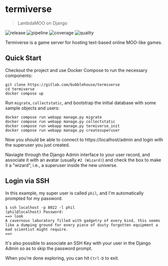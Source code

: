 # termiverse
> LambdaMOO on Django

![release](https://gitlab.com/bubblehouse/termiverse/-/badges/release.svg)
![pipeline](https://gitlab.com/bubblehouse/termiverse/badges/main/pipeline.svg?ignore_skipped=true&job=test)
![coverage](https://gitlab.com/bubblehouse/termiverse/badges/main/coverage.svg?job=test)
![quality](https://bubblehouse.gitlab.io/-/termiverse/badges/pylint.svg)

Termiverse is a game server for hosting text-based online MOO-like games.

## Quick Start
Checkout the project and use Docker Compose to run the necessary components:

    git clone https://gitlab.com/bubblehouse/termiverse
    cd termiverse
    docker compose up

Run `migrate`, `collectstatic`, and bootstrap the initial database with some sample objects and users:

    docker compose run webapp manage.py migrate
    docker compose run webapp manage.py collectstatic
    docker compose run webapp manage.py termiverse_init
    docker compose run webapp manage.py createsuperuser

Now you should be able to connect to https://localhost/admin and login with the superuser you just created.

Naviagte through the Django Admin interface to your user record, and associate it with an avatar (usually `#2 (Wizard)`) and check the box to make it a "wizard", i.e., a superuser inside the new universe.

## Login via SSH

In this example, my super user is called `phil`, and I'm automatically prompted for my password.

    $ ssh localhost -p 8022 -l phil
    (phil@localhost) Password:
    ==> look
    A cavernous laboratory filled with gadgetry of every kind, this seems like a dumping ground for every piece of dusty forgotten equipment a mad scientist might require.
    ==>

It's also possible to associate an SSH Key with your user in the Django Admin so as to skip the password prompt.

When you're done exploring, you can hit `Ctrl-D` to exit.
